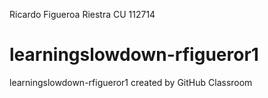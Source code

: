 Ricardo Figueroa Riestra CU 112714
# learningslowdown-rfigueror1
learningslowdown-rfigueror1 created by GitHub Classroom
